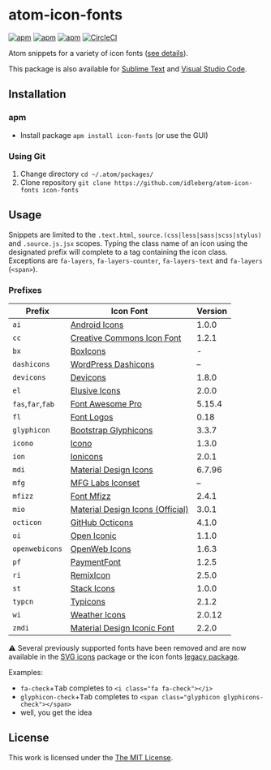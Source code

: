 # atom-icon-fonts

[![apm](https://img.shields.io/apm/l/icon-fonts.svg?style=flat-square)](https://atom.io/packages/icon-fonts)
[![apm](https://img.shields.io/apm/v/icon-fonts.svg?style=flat-square)](https://atom.io/packages/icon-fonts)
[![apm](https://img.shields.io/apm/dm/icon-fonts.svg?style=flat-square)](https://atom.io/packages/icon-fonts)
[![CircleCI](https://flat.badgen.net/circleci/github/idleberg/atom-icon-fonts)](https://circleci.com/gh/idleberg/atom-icon-fonts)

Atom snippets for a variety of icon fonts ([see details](https://github.com/idleberg/atom-icon-fonts#prefixes)).

This package is also available for [Sublime Text](https://github.com/idleberg/sublime-icon-fonts) and [Visual Studio Code](https://github.com/idleberg/vscode-icon-fonts).

## Installation

### apm

* Install package `apm install icon-fonts` (or use the GUI)

### Using Git

1. Change directory `cd ~/.atom/packages/`
2. Clone repository `git clone https://github.com/idleberg/atom-icon-fonts icon-fonts`

## Usage

Snippets are limited to the `.text.html`, `source.(css|less|sass|scss|stylus)` and `.source.js.jsx` scopes. Typing the class name of an icon using the designated prefix will complete to a tag containing the icon class. Exceptions are `fa-layers`, `fa-layers-counter`, `fa-layers-text` and `fa-layers` (`<span>`).

### Prefixes

| Prefix            | Icon Font                               | Version |
|-------------------|-----------------------------------------|---------|
| `ai`              | [Android Icons][ai]                     | 1.0.0   |
| `cc`              | [Creative Commons Icon Font][cc]        | 1.2.1   |
| `bx`              | [BoxIcons][bx]                          | -       |
| `dashicons`       | [WordPress Dashicons][dashicons]        | –       |
| `devicons`        | [Devicons][devicons]                    | 1.8.0   |
| `el`              | [Elusive Icons][el]                     | 2.0.0   |
| `fas`,`far`,`fab` | [Font Awesome Pro][fa]                  | 5.15.4  |
| `fl`              | [Font Logos][fl]                        | 0.18    |
| `glyphicon`       | [Bootstrap Glyphicons][glyphicon]       | 3.3.7   |
| `icono`           | [Icono][icono]                          | 1.3.0   |
| `ion`             | [Ionicons][ion]                         | 2.0.1   |
| `mdi`             | [Material Design Icons][mdi]            | 6.7.96  |
| `mfg`             | [MFG Labs Iconset][mfg]                 | –       |
| `mfizz`           | [Font Mfizz][mfizz]                     | 2.4.1   |
| `mio`             | [Material Design Icons (Official)][mio] | 3.0.1   |
| `octicon`         | [GitHub Octicons][octicon]              | 4.1.0   |
| `oi`              | [Open Iconic][oi]                       | 1.1.0   |
| `openwebicons`    | [OpenWeb Icons][openwebicons]           | 1.6.3   |
| `pf`              | [PaymentFont][pf]                       | 1.2.5   |
| `ri`              | [RemixIcon][ri]                         | 2.5.0   |
| `st`              | [Stack Icons][st]                       | 1.0.0   |
| `typcn`           | [Typicons][typcn]                       | 2.1.2   |
| `wi`              | [Weather Icons][wi]                     | 2.0.12  |
| `zmdi`            | [Material Design Iconic Font][zmdi]     | 2.2.0   |

⚠️ Several previously supported fonts have been removed and are now available in the [SVG icons](https://github.com/idleberg/atom-svg-icons) package or the icon fonts [legacy package](https://github.com/idleberg/atom-icon-fonts-legacy).

Examples:

* `fa-check`+<kbd>Tab</kbd> completes to `<i class="fa fa-check"></i>`
* `glyphicon-check`+<kbd>Tab</kbd> completes to `<span class="glyphicon glyphicons-check"></span>`
* well, you get the idea

## License

This work is licensed under the [The MIT License](LICENSE.md).

[ai]: https://github.com/opoloo/androidicons
[bx]: https://github.com/atisawd/boxicons
[cc]: https://github.com/cc-icons/cc-icons
[dashicons]: https://github.com/WordPress/dashicons
[devicons]: https://github.com/vorillaz/devicons
[el]: https://github.com/reduxframework/Elusive-Icons
[fa]: https://github.com/FortAwesome/Font-Awesome-Pro
[fl]: https://github.com/Lukas-W/font-linux
[glyphicon]: https://github.com/twbs/bootstrap/tree/v3.3.7
[icono]: https://github.com/saeedalipoor/icono
[ion]: https://github.com/driftyco/ionicons
[mdi]: https://github.com/Templarian/MaterialDesign-Webfont
[mfg]: https://github.com/MfgLabs/mfglabs-iconset
[mfizz]: https://github.com/fizzed/font-mfizz
[mio]: https://github.com/google/material-design-icons
[octicon]: https://github.com/primer/octicons/tree/v4.1.0
[oi]: https://github.com/iconic/open-iconic
[openwebicons]: https://github.com/pfefferle/openwebicons
[pf]: https://github.com/vendocrat/PaymentFont
[ri]: https://github.com/Remix-Design/RemixIcon
[st]: https://github.com/parkerbennett/stackicons
[typcn]: https://github.com/stephenhutchings/typicons.font
[wi]: https://github.com/erikflowers/weather-icons
[zmdi]: https://github.com/zavoloklom/material-design-iconic-font
